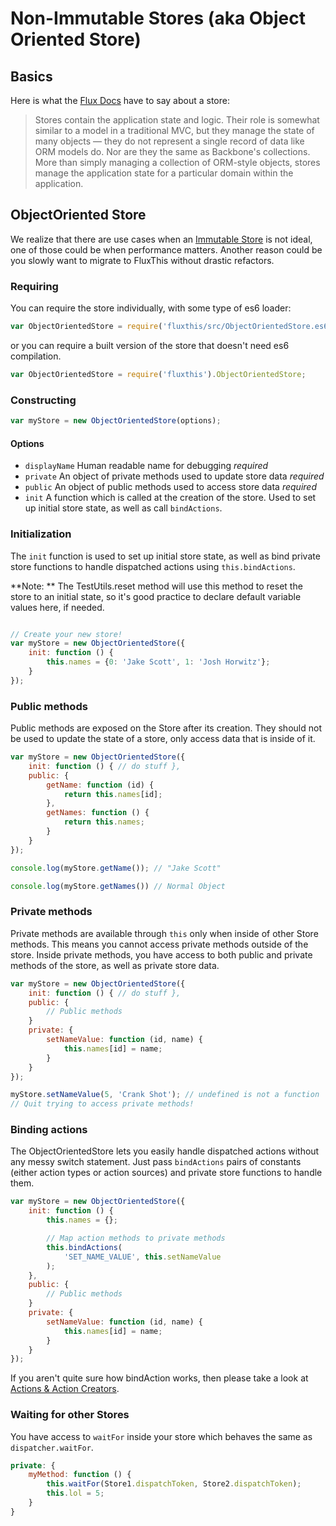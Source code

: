 # Non-Immutable Stores (aka Object Oriented Store)

## Basics

Here is what the
[Flux Docs](https://facebook.github.io/flux/docs/overview.html#stores)
have to say about a store:


>Stores contain the application state and logic.
Their role is somewhat similar to a model in a traditional MVC, but they
manage the state of many objects — they do not represent a
single record of data like ORM models do. Nor are they the same
as Backbone's collections. More than simply managing a collection
of ORM-style objects, stores manage the application state for a
particular domain within the application.

## ObjectOriented Store

We realize that there are use cases when an [Immutable Store](/#/docs/immutable-stores) is not ideal, one of
those could be when performance matters.
Another reason could be you slowly want to migrate to FluxThis without drastic refactors.

### Requiring

You can require the store individually, with some type of es6 loader:

```js
var ObjectOrientedStore = require('fluxthis/src/ObjectOrientedStore.es6');
```

or you can require a built version of the store that doesn't need es6
compilation.

```js
var ObjectOrientedStore = require('fluxthis').ObjectOrientedStore;
```
### Constructing

```js
var myStore = new ObjectOrientedStore(options);
```

#### Options
- `displayName` Human readable name for debugging *required*
- `private` An object of private methods used to update store data *required*
- `public` An object of public methods used to access store data *required*
- `init` A function which is called at the creation of the store. Used to set up
initial store state, as well as call `bindActions`.

### Initialization
The `init` function is used to set up initial store state, as well as bind
private store functions to handle dispatched actions using `this.bindActions`.

**Note: ** The TestUtils.reset method will use this method to reset
the store to an initial state, so it's good practice to declare default
variable values here, if needed.

```js

// Create your new store!
var myStore = new ObjectOrientedStore({
    init: function () {
    	this.names = {0: 'Jake Scott', 1: 'Josh Horwitz'};
    }
});
```

### Public methods
Public methods are exposed on the Store after its creation. They should not be
used to update the state of a store, only access data that is inside of it.


```javascript
var myStore = new ObjectOrientedStore({
    init: function () { // do stuff },
    public: {
        getName: function (id) {
            return this.names[id];
        },
        getNames: function () {
            return this.names;
        }
    }
});

console.log(myStore.getName()); // "Jake Scott"

console.log(myStore.getNames()) // Normal Object
```

### Private methods
Private methods are available through `this` only when inside of other Store
methods. This means you cannot access private methods outside
of the store. Inside private methods, you have access to both public and private
methods of the store, as well as private store data.

```js
var myStore = new ObjectOrientedStore({
    init: function () { // do stuff },
    public: {
        // Public methods
    }
    private: {
        setNameValue: function (id, name) {
            this.names[id] = name;
        }
    }
});

myStore.setNameValue(5, 'Crank Shot'); // undefined is not a function
// Quit trying to access private methods!

```

### Binding actions
The ObjectOrientedStore lets you easily handle dispatched actions without any messy
switch statement. Just pass `bindActions` pairs of constants (either action
types or action sources) and private store functions to handle them.

```js
var myStore = new ObjectOrientedStore({
    init: function () {
        this.names = {};

        // Map action methods to private methods
        this.bindActions(
            'SET_NAME_VALUE', this.setNameValue
        );
    },
    public: {
        // Public methods
    }
    private: {
        setNameValue: function (id, name) {
            this.names[id] = name;
        }
    }
});
```

If you aren't quite sure how bindAction works, then please take a look
at [Actions & Action Creators](/#/docs/action-creators).

### Waiting for other Stores
You have access to `waitFor` inside your store which behaves the same as
`dispatcher.waitFor`.

```js
private: {
	myMethod: function () {
		this.waitFor(Store1.dispatchToken, Store2.dispatchToken);
		this.lol = 5;
	}
}
```
